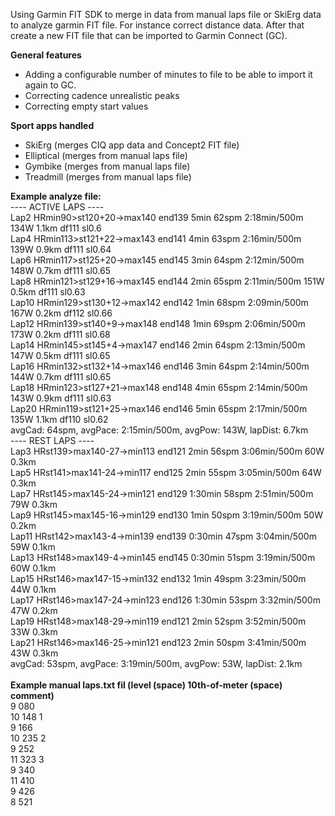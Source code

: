 Using Garmin FIT SDK to merge in data from manual laps file or SkiErg data to analyze garmin FIT file. For instance correct distance data.
After that create a new FIT file that can be imported to Garmin Connect (GC).

**General features**
- Adding a configurable number of minutes to file to be able to import it again to GC.
- Correcting cadence unrealistic peaks
- Correcting empty start values

**Sport apps handled**
- SkiErg (merges CIQ app data and Concept2 FIT file)
- Elliptical (merges from manual laps file)
- Gymbike (merges from manual laps file)
- Treadmill (merges from manual laps file)

**Example analyze file:**<br>
---- ACTIVE LAPS ----<br>
Lap2 HRmin90>st120+20->max140 end139 5min 62spm 2:18min/500m 134W 1.1km df111 sl0.6<br>
Lap4 HRmin113>st121+22->max143 end141 4min 63spm 2:16min/500m 139W 0.9km df111 sl0.64<br>
Lap6 HRmin117>st125+20->max145 end145 3min 64spm 2:12min/500m 148W 0.7km df111 sl0.65<br>
Lap8 HRmin121>st129+16->max145 end144 2min 65spm 2:11min/500m 151W 0.5km df111 sl0.63<br>
Lap10 HRmin129>st130+12->max142 end142 1min 68spm 2:09min/500m 167W 0.2km df112 sl0.66<br>
Lap12 HRmin139>st140+9->max148 end148 1min 69spm 2:06min/500m 173W 0.2km df111 sl0.68<br>
Lap14 HRmin145>st145+4->max147 end146 2min 64spm 2:13min/500m 147W 0.5km df111 sl0.65<br>
Lap16 HRmin132>st132+14->max146 end146 3min 64spm 2:14min/500m 144W 0.7km df111 sl0.65<br>
Lap18 HRmin123>st127+21->max148 end148 4min 65spm 2:14min/500m 143W 0.9km df111 sl0.63<br>
Lap20 HRmin119>st121+25->max146 end146 5min 65spm 2:17min/500m 135W 1.1km df110 sl0.62<br>
avgCad: 64spm, avgPace: 2:15min/500m, avgPow: 143W, lapDist: 6.7km<br>
---- REST LAPS ----<br>
Lap3 HRst139>max140-27->min113 end121 2min 56spm 3:06min/500m 60W 0.3km<br>
Lap5 HRst141>max141-24->min117 end125 2min 55spm 3:05min/500m 64W 0.3km<br>
Lap7 HRst145>max145-24->min121 end129 1:30min 58spm 2:51min/500m 79W 0.3km<br>
Lap9 HRst145>max145-16->min129 end130 1min 50spm 3:19min/500m 50W 0.2km<br>
Lap11 HRst142>max143-4->min139 end139 0:30min 47spm 3:04min/500m 59W 0.1km<br>
Lap13 HRst148>max149-4->min145 end145 0:30min 51spm 3:19min/500m 60W 0.1km<br>
Lap15 HRst146>max147-15->min132 end132 1min 49spm 3:23min/500m 44W 0.1km<br>
Lap17 HRst146>max147-24->min123 end126 1:30min 53spm 3:32min/500m 47W 0.2km<br>
Lap19 HRst148>max148-29->min119 end121 2min 52spm 3:52min/500m 33W 0.3km<br>
Lap21 HRst146>max146-25->min121 end123 2min 50spm 3:41min/500m 43W 0.3km<br>
avgCad: 53spm, avgPace: 3:19min/500m, avgPow: 53W, lapDist: 2.1km<br>
<br>
**Example manual laps.txt fil (level (space) 10th-of-meter (space) comment)**<br>
9 080<br>
10 148 1<br>
9 166<br>
10 235 2<br>
9 252<br>
11 323 3<br>
9 340<br>
11 410<br>
9 426<br>
8 521<br>
